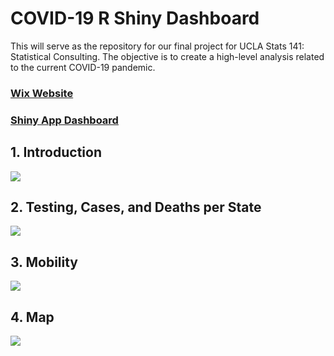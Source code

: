 # COVID-19 R Shiny Dashboard

This will serve as the repository for our final project for UCLA Stats 141: Statistical Consulting. The objective is to create a high-level analysis related to the current COVID-19 pandemic. 

### [Wix Website](https://stats141team4.wixsite.com/covidstatetistics)

### [Shiny App Dashboard](https://neooooo28.shinyapps.io/covid_project_shiny/?_ga=2.182345445.315656279.1590652580-2143595324.1588794707) 

## 1. Introduction

![](https://github.com/neooooo28/STATS141_Grp4/blob/master/dashboard-photos/Page1_Introduction.png)

## 2. Testing, Cases, and Deaths per State

![](https://github.com/neooooo28/STATS141_Grp4/blob/master/dashboard-photos/Page2_US-Dashboard.png)

## 3. Mobility

![](https://github.com/neooooo28/STATS141_Grp4/blob/master/dashboard-photos/Page3_Mobility.png)


## 4. Map

![](https://github.com/neooooo28/STATS141_Grp4/blob/master/dashboard-photos/Page4_Map.png)

